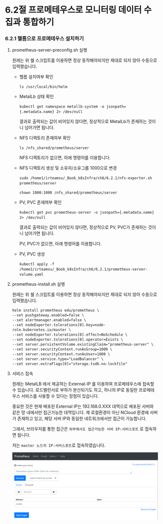 # 6.2절 프로메테우스로 모니터링 데이터 수집과 통합하기

### 6.2.1 헬름으로 프로메테우스 설치하기

1. prometheus-server-preconfig.sh 실행

   원래는 위 쉘 스크립트를 이용하면 정상 동작해야되지만 제대로 되지 않아 수동으로 입력했습니다.

   - 헬름 설치여부 확인

     `ls /usr/local/bin/helm`

   - MetalLb 상태 확인

     `kubectl get namespace metallb-system -o jsonpath={.metadata.name} 2> /dev/null`

     결과로 출력되는 값이 비어있지 않다면, 정상적으로 MetalLb가 존재하는 것이니 넘어가면 됩니다.

   - NFS 디렉토리 존재여부 확인

     `ls /nfs_shared/prometheus/server`

     NFS 디렉토리가 없으면, 아래 명령어를 이용합니다.

   - NFS 디렉토리 생성 및 소유자/소유그룹 1000으로 변경

     `sudo /home1/irteamsu/_Book_k8sInfra/ch6/6.2.1/nfs-exporter.sh prometheus/server`

     `chown 1000:1000 /nfs_shared/prometheus/server`

   - PV, PVC 존재여부 확인

     `kubectl get pvc prometheus-server -o jsonpath={.metadata.name} 2> /dev/null`

     결과로 출력되는 값이 비어있지 않다면, 정상적으로 PV, PVC가 존재하는 것이니 넘어가면 됩니다.

     PV, PVC가 없으면, 아래 명령어를 이용합니다.

   - PV, PVC 생성

     `kubectl apply -f /home1/irteamsu/_Book_k8sInfra/ch6/6.2.1/prometheus-server-volume.yaml`

2. prometheus-install.sh 실행

   원래는 위 쉘 스크립트를 이용하면 정상 동작해야되지만 제대로 되지 않아 수동으로 입력했습니다.

   ```shell
   helm install prometheus edu/prometheus \
   --set pushgateway.enabled=false \
   --set alertmanager.enabled=false \
   --set nodeExporter.tolerations[0].key=node-role.kubernetes.io/master \
   --set nodeExporter.tolerations[0].effect=NoSchedule \
   --set nodeExporter.tolerations[0].operator=Exists \
   --set server.persistentVolume.existingClaim="prometheus-server" \
   --set server.securityContext.runAsGroup=1000 \
   --set server.securityContext.runAsUser=1000 \
   --set server.service.type="LoadBalancer" \
   --set server.extraFlags[0]="storage.tsdb.no-lockfile" 
   ```

3. 서비스 접속

   원래는 MetalLB 에서 제공하는 External-IP 를 이용하여 프로메테우스에 접속할 수 있습니다. 로드밸런서로 부하가 분산되기도 하고, 하나의 IP로 동일한 프로메테우스 서비스를 사용할 수 있다는 장점이 있습니다.

   중요한 것은 현재 배포된 External IP는 192.168.0.XXX 대역으로 배포된 서버와 같은 망 내에서만 접근가능한 대역입니다. 제 로컬환경이 아닌 NCloud 환경에 서버가 존재하고 있고, 해당 서버 IP와 동일한 네트워크에서만 접근이 가능합니다.

   그래서, 브라우저를 통한 접근은 `외부에서도 접근가능한 서버 IP:서비스포트` 로 접속하면 됩니다.

   저는 `master 노드의 IP:서비스포트`로 접속하였습니다.

   ![image-20220508214346471](./images/k8s-prometheus)

<br>